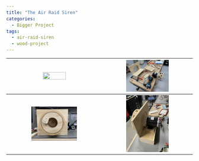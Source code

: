 ```yaml
---
title: "The Air Raid Siren"
categories:
  - Bigger Project
tags:
  - air-raid-siren
  - wood-project
---
```


| <a href="https://youtu.be/6DojHYXntNY"><img src="https://github.com/JDGate/jdgate.github.io/blob/master/assets/video/SirenMaxoutThumbnail.PNG" width=50% height=50%></a> | <img src="https://github.com/JDGate/jdgate.github.io/blob/master/assets/images/AirRaidInProcess.JPEG" width=50% height=50%> |
| :---: | :---: |
| <img src="https://github.com/JDGate/jdgate.github.io/blob/master/assets/images/AirRaidFront.JPEG" width=50% height=50%>  | <img src="https://github.com/JDGate/jdgate.github.io/blob/master/assets/images/AirRaidBack.JPEG" width=50% height=50%>  |

